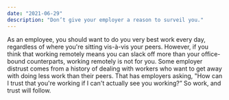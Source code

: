 ```yaml
---
date: "2021-06-29"
description: "Don’t give your employer a reason to surveil you."
---
```


As an employee, you should want to do you very best work every day, regardless of where you're sitting vis-à-vis your peers. However, if you think that working remotely means you can slack off more than your office-bound counterparts, working remotely is not for you. Some employer distrust comes from a history of dealing with workers who want to get away with doing less work than their peers. That has employers asking, "How can I trust that you're working if I can't actually see you working?” So work, and trust will follow. 
